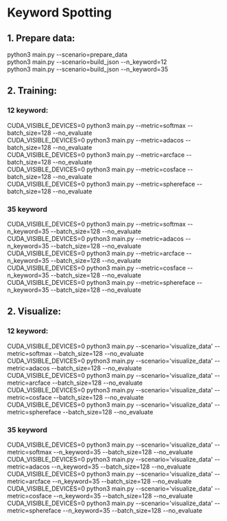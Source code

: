 # Keyword Spotting
## 1. Prepare data:
python3 main.py --scenario=prepare_data <br/>
python3 main.py --scenario=build_json --n_keyword=12 <br/>
python3 main.py --scenario=build_json --n_keyword=35 <br/>

## 2. Training:
### 12 keyword:
CUDA_VISIBLE_DEVICES=0 python3 main.py --metric=softmax --batch_size=128 --no_evaluate <br/>
CUDA_VISIBLE_DEVICES=0 python3 main.py --metric=adacos --batch_size=128 --no_evaluate <br/>
CUDA_VISIBLE_DEVICES=0 python3 main.py --metric=arcface --batch_size=128 --no_evaluate <br/>
CUDA_VISIBLE_DEVICES=0 python3 main.py --metric=cosface --batch_size=128 --no_evaluate <br/>
CUDA_VISIBLE_DEVICES=0 python3 main.py --metric=sphereface --batch_size=128 --no_evaluate <br/>

### 35 keyword
CUDA_VISIBLE_DEVICES=0 python3 main.py --metric=softmax --n_keyword=35 --batch_size=128 --no_evaluate <br/>
CUDA_VISIBLE_DEVICES=0 python3 main.py --metric=adacos --n_keyword=35 --batch_size=128 --no_evaluate <br/>
CUDA_VISIBLE_DEVICES=0 python3 main.py --metric=arcface --n_keyword=35 --batch_size=128 --no_evaluate <br/>
CUDA_VISIBLE_DEVICES=0 python3 main.py --metric=cosface --n_keyword=35 --batch_size=128 --no_evaluate <br/>
CUDA_VISIBLE_DEVICES=0 python3 main.py --metric=sphereface --n_keyword=35 --batch_size=128 --no_evaluate <br/>
## 2. Visualize:
### 12 keyword:
CUDA_VISIBLE_DEVICES=0 python3 main.py --scenario='visualize_data' --metric=softmax --batch_size=128 --no_evaluate <br/>
CUDA_VISIBLE_DEVICES=0 python3 main.py --scenario='visualize_data' --metric=adacos --batch_size=128 --no_evaluate <br/>
CUDA_VISIBLE_DEVICES=0 python3 main.py --scenario='visualize_data' --metric=arcface --batch_size=128 --no_evaluate <br/>
CUDA_VISIBLE_DEVICES=0 python3 main.py --scenario='visualize_data' --metric=cosface --batch_size=128 --no_evaluate <br/>
CUDA_VISIBLE_DEVICES=0 python3 main.py --scenario='visualize_data' --metric=sphereface --batch_size=128 --no_evaluate <br/>

### 35 keyword
CUDA_VISIBLE_DEVICES=0 python3 main.py --scenario='visualize_data' --metric=softmax --n_keyword=35 --batch_size=128 --no_evaluate <br/>
CUDA_VISIBLE_DEVICES=0 python3 main.py --scenario='visualize_data' --metric=adacos --n_keyword=35 --batch_size=128 --no_evaluate <br/>
CUDA_VISIBLE_DEVICES=0 python3 main.py --scenario='visualize_data' --metric=arcface --n_keyword=35 --batch_size=128 --no_evaluate <br/>
CUDA_VISIBLE_DEVICES=0 python3 main.py --scenario='visualize_data' --metric=cosface --n_keyword=35 --batch_size=128 --no_evaluate <br/>
CUDA_VISIBLE_DEVICES=0 python3 main.py --scenario='visualize_data' --metric=sphereface --n_keyword=35 --batch_size=128 --no_evaluate <br/>